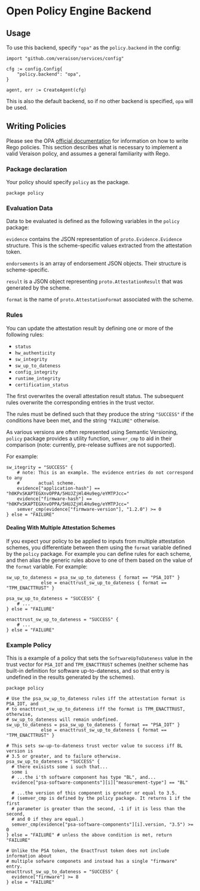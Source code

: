 # Open Policy Engine Backend

## Usage

To use this backend, specify `"opa"` as the `policy.backend` in the config:

```golang
import "github.com/veraison/services/config"

cfg := config.Config{
    "policy.backend": "opa",
}

agent, err := CreateAgent(cfg)
```

This is also the default backend, so if no other backend is specified, `opa`
will be used.

## Writing Policies

Please see the OPA [official
documentation](https://www.openpolicyagent.org/docs/latest/) for information on
how to write Rego policies. This section describes what is necessary to
implement a valid Veraison policy, and assumes a general familiarity with Rego.

### Package declaration

Your policy should specify `policy` as the package.

```rego
package policy
```

### Evaluation Data

Data to be evaluated is defined as the following variables in the `policy`
package:

`evidence` contains the JSON representation of `proto.Evidence.Evidence`
structure. This is the scheme-specific values extracted from the attestation
token.

`endorsements` is an array of endorsement JSON objects. Their structure is
scheme-specific.

`result` is a JSON object representing `proto.AttestationResult` that was
generated by the scheme.

`format` is the name of `proto.AttestationFormat` associated with the scheme.


### Rules

You can update the attestation result by defining one or more of the following
rules:

- `status`
- `hw_authenticity`
- `sw_integrity`
- `sw_up_to_dateness`
- `config_integrity`
- `runtime_integrity`
- `certification_status`

The first overwrites the overall attestation result status. The subsequent rules
overwrite the corresponding entries in the trust vector.

The rules must be defined such that they produce the string `"SUCCESS"` if the
conditions have been met, and the string `"FAILURE"` otherwise.

As various versions are often represented using Semantic Versioning, `policy`
package provides a utility function, `semver_cmp` to aid in their comparison
(note: currently, pre-release suffixes are not supported).

For example:

```rego
sw_itegrity = "SUCCESS" {
    # note: This is an example. The evidence entries do not correspond to any
    #       actual scheme.
    evidence["application-hash"] == "h0KPxSKAPTEGXnvOPPA/5HUJZjHl4Hu9eg/eYMTPJcc="
    evidence["firmware-hash"] == "h0KPxSKAPTEGXnvOPPA/5HUJZjHl4Hu9eg/eYMTPJcc="
    semver_cmp(evidence["firmware-version"], "1.2.0") >= 0
} else = "FAILURE"
```

#### Dealing With Multiple Attestation Schemes

If you expect your policy to be applied to inputs from multiple attestation
schemes, you differentiate between them using the `format` variable defined by
the `policy` package. For example you can define rules for each scheme, and
then alias the generic rules above to one of them based on the value of the
`format` variable. For example:

```rego
sw_up_to_dateness = psa_sw_up_to_dateness { format == "PSA_IOT" }
             else = enacttrust_sw_up_to_dateness { format == "TPM_ENACTTRUST" }

psa_sw_up_to_dateness = "SUCCESS" {
    # ...
} else = "FAILURE"

enacttrust_sw_up_to_dateness = "SUCCESS" {
    # ...
} else = "FAILURE"
```

### Example Policy

This is a example of a policy that sets the `SoftwareUpToDateness` value in the
trust vector for `PSA_IOT` and `TPM_ENACTTRUST` schemes (neither scheme has
built-in definition for software up-to-dateness, and so that entry is undefined
in the results generated by the schemes).

```rego
package policy

# Use the psa_sw_up_to_dateness rules iff the attestation format is PSA_IOT, and
# to enacttrust_sw_up_to_dateness iff the format is TPM_ENACTTRUST, otherwise,
# sw_up_to_dateness will remain undefined.
sw_up_to_dateness = psa_sw_up_to_dateness { format == "PSA_IOT" }
             else = enacttrust_sw_up_to_dateness { format == "TPM_ENACTTRUST" }

# This sets sw-up-to-dateness trust vector value to success iff BL version is
# 3.5 or greater, and to failure otherwise.
psa_sw_up_to_dateness = "SUCCESS" {
  # there exisists some i such that...
  some i
  # ...the i'th software component has type "BL", and...
  evidence["psa-software-components"][i]["measurement-type"] == "BL"

  # ...the version of this component is greater or equal to 3.5.
  # (semver_cmp is defined by the policy package. It returns 1 if the first
  # parameter is greater than the second, -1 if it is less than the second,
  # and 0 if they are equal.)
  semver_cmp(evidence["psa-software-components"][i].version, "3.5") >= 0
} else = "FAILURE" # unless the above condition is met, return "FAILURE"

# Unlike the PSA token, the EnactTrust token does not include information about
# multiple sofware componets and instead has a single "firmware" entry.
enacttrust_sw_up_to_dateness = "SUCCESS" {
  evidence["firmware"] >= 8
} else = "FAILURE"
```
